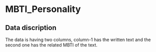 # MBTI_Personality
## Data discription
The data is having two columns, column-1 has the written text and the second one has the related MBTI of the text.
